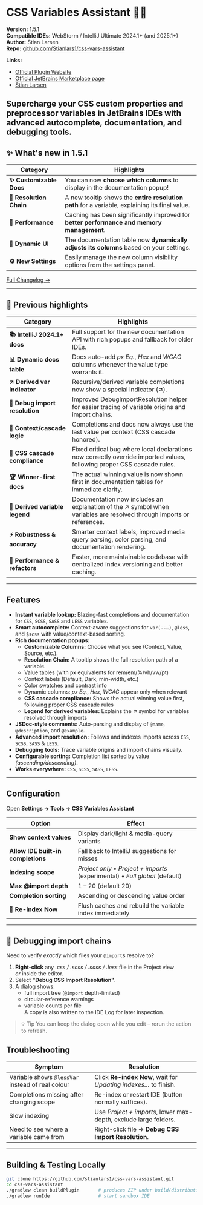 # CSS Variables Assistant  🔧🎨

**Version:** 1.5.1<br/>
**Compatible IDEs:** WebStorm / IntelliJ Ultimate 2024.1+ (and 2025.1+)  
**Author:** Stian Larsen  
**Repo:** [github.com/Stianlars1/css-vars-assistant](https://github.com/Stianlars1/css-vars-assistant)

**Links:**
- [Official Plugin Website](https://www.css-variables-assistant.dev)
- [Official JetBrains Marketplace page](https://plugins.jetbrains.com/plugin/27392-css-variables-assistant)
- [Stian Larsen](https://stianlarsen.com)


Supercharge your CSS custom properties and preprocessor variables in JetBrains IDEs with advanced autocomplete, documentation, and debugging tools.
---

## ✨ What's new in 1.5.1

| Category                    | Highlights                                                                                      |
|-----------------------------|-------------------------------------------------------------------------------------------------|
| **✨ Customizable Docs**    | You can now **choose which columns** to display in the documentation popup!                     |
| **🔗 Resolution Chain**      | A new tooltip shows the **entire resolution path** for a variable, explaining its final value.  |
| **🚀 Performance**            | Caching has been significantly improved for **better performance and memory management**.       |
| **💅 Dynamic UI**             | The documentation table now **dynamically adjusts its columns** based on your settings.         |
| **⚙️ New Settings**           | Easily manage the new column visibility options from the settings panel.                        |

[Full Changelog →](https://github.com/Stianlars1/css-vars-assistant/blob/main/CHANGELOG.md)

---

## 🏅 Previous highlights

| Category                    | Highlights                                                                                      |
|-----------------------------|-------------------------------------------------------------------------------------------------|
| **📚 IntelliJ 2024.1+ docs** | Full support for the new documentation API with rich popups and fallback for older IDEs.        |
| **📊 Dynamic docs table** | Docs auto-add *px Eq.*, *Hex* and *WCAG* columns whenever the value type warrants it. |
| **↗ Derived var indicator**  | Recursive/derived variable completions now show a special indicator (↗).                        |
| **🔎 Debug import resolution**| Improved DebugImportResolution helper for easier tracing of variable origins and import chains. |
| **🧠 Context/cascade logic** | Completions and docs now always use the last value per context (CSS cascade honored).           |
| **🎯 CSS cascade compliance** | Fixed critical bug where local declarations now correctly override imported values, following proper CSS cascade rules. |
| **🏆 Winner-first docs** | The actual winning value is now shown first in documentation tables for immediate clarity. |
| **📖 Derived variable legend**  | Documentation now includes an explanation of the ↗ symbol when variables are resolved through imports or references. |
| **⚡ Robustness & accuracy** | Smarter context labels, improved media query parsing, color parsing, and documentation rendering. |
| **🚀 Performance & refactors**| Faster, more maintainable codebase with centralized index versioning and better caching.        |
---

## Features

- **Instant variable lookup:** Blazing-fast completions and documentation for `CSS`, `SCSS`, `SASS` and `LESS` variables.
- **Smart autocomplete:** Context-aware suggestions for `var(--…)`, `@less`, and `$scss` with value/context-based sorting.
- **Rich documentation popups:**
    - **Customizable Columns:** Choose what you see (Context, Value, Source, etc.).
    - **Resolution Chain:** A tooltip shows the full resolution path of a variable.
    - Value tables (with px equivalents for rem/em/%/vh/vw/pt)
    - Context labels (Default, Dark, min-width, etc.)
    - Color swatches and contrast info
    - Dynamic columns: *px Eq.*, *Hex*, *WCAG* appear only when relevant
    - **CSS cascade compliance:** Shows the actual winning value first, following proper CSS cascade rules
    - **Legend for derived variables:** Explains the ↗ symbol for variables resolved through imports
- **JSDoc-style comments:** Auto-parsing and display of `@name`, `@description`, and `@example`.
- **Advanced import resolution:** Follows and indexes imports across `CSS`, `SCSS`, `SASS` & `LESS`.
- **Debugging tools:** Trace variable origins and import chains visually.
- **Configurable sorting:** Completion list sorted by value _(ascending/descending)_.
- **Works everywhere:** `CSS`, `SCSS`, `SASS`, `LESS`.

---

## Configuration

Open **Settings → Tools → CSS Variables Assistant**

| Option | Effect                                                                        |
|--------|-------------------------------------------------------------------------------|
| **Show context values** | Display dark/light & media-query variants                                     |
| **Allow IDE built-in completions** | Fall back to IntelliJ suggestions for misses                                  |
| **Indexing scope** | *Project only* • *Project + imports* (experimental) • *Full global* (default) |
| **Max @import depth** | 1 – 20 (default 20)                                                           |
| **Completion sorting** | Ascending or descending value order                                           |
| **🔄 Re-index Now** | Flush caches and rebuild the variable index immediately                       |

---

## 🐞 Debugging import chains

Need to verify *exactly* which files your `@import`s resolve to?
1. **Right-click** any *.css / .scss / .sass / .less* file in the Project view <br>
   *or* inside the editor.
2. Select **"Debug CSS Import Resolution"**.
3. A dialog shows:
    * full import tree (`@import` depth-limited)
    * circular-reference warnings
    * variable counts per file  
      A copy is also written to the IDE Log for later inspection.

> 💡 Tip You can keep the dialog open while you edit – rerun the action to refresh.

## Troubleshooting

| Symptom | Resolution |
|---------|------------|
| Variable shows `@lessVar` instead of real colour | Click **Re-index Now**, wait for *Updating indexes…* to finish. |
| Completions missing after changing scope | Re-index or restart IDE (button normally suffices). |
| Slow indexing | Use *Project + imports*, lower max-depth, exclude large folders. |
| Need to see where a variable came from | Right-click file → **Debug CSS Import Resolution**. |

---

## Building & Testing Locally

```bash
git clone https://github.com/stianlars1/css-vars-assistant.git
cd css-vars-assistant
./gradlew clean buildPlugin       # produces ZIP under build/distributions
./gradlew runIde                  # start sandbox IDE
```